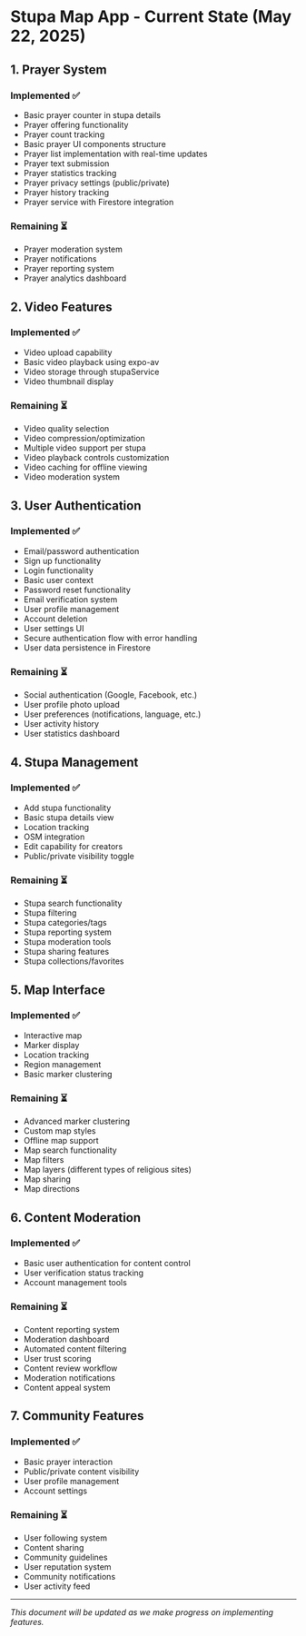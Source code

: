 # Stupa Map App - Current State (May 22, 2025)

## 1. Prayer System
### Implemented ✅
- Basic prayer counter in stupa details
- Prayer offering functionality
- Prayer count tracking
- Basic prayer UI components structure
- Prayer list implementation with real-time updates
- Prayer text submission
- Prayer statistics tracking
- Prayer privacy settings (public/private)
- Prayer history tracking
- Prayer service with Firestore integration

### Remaining ⏳
- Prayer moderation system
- Prayer notifications
- Prayer reporting system
- Prayer analytics dashboard

## 2. Video Features
### Implemented ✅
- Video upload capability
- Basic video playback using expo-av
- Video storage through stupaService
- Video thumbnail display

### Remaining ⏳
- Video quality selection
- Video compression/optimization
- Multiple video support per stupa
- Video playback controls customization
- Video caching for offline viewing
- Video moderation system

## 3. User Authentication
### Implemented ✅
- Email/password authentication
- Sign up functionality
- Login functionality
- Basic user context
- Password reset functionality
- Email verification system
- User profile management
- Account deletion
- User settings UI
- Secure authentication flow with error handling
- User data persistence in Firestore

### Remaining ⏳
- Social authentication (Google, Facebook, etc.)
- User profile photo upload
- User preferences (notifications, language, etc.)
- User activity history
- User statistics dashboard

## 4. Stupa Management
### Implemented ✅
- Add stupa functionality
- Basic stupa details view
- Location tracking
- OSM integration
- Edit capability for creators
- Public/private visibility toggle

### Remaining ⏳
- Stupa search functionality
- Stupa filtering
- Stupa categories/tags
- Stupa reporting system
- Stupa moderation tools
- Stupa sharing features
- Stupa collections/favorites

## 5. Map Interface
### Implemented ✅
- Interactive map
- Marker display
- Location tracking
- Region management
- Basic marker clustering

### Remaining ⏳
- Advanced marker clustering
- Custom map styles
- Offline map support
- Map search functionality
- Map filters
- Map layers (different types of religious sites)
- Map sharing
- Map directions

## 6. Content Moderation
### Implemented ✅
- Basic user authentication for content control
- User verification status tracking
- Account management tools

### Remaining ⏳
- Content reporting system
- Moderation dashboard
- Automated content filtering
- User trust scoring
- Content review workflow
- Moderation notifications
- Content appeal system

## 7. Community Features
### Implemented ✅
- Basic prayer interaction
- Public/private content visibility
- User profile management
- Account settings

### Remaining ⏳
- User following system
- Content sharing
- Community guidelines
- User reputation system
- Community notifications
- User activity feed

---
*This document will be updated as we make progress on implementing features.* 